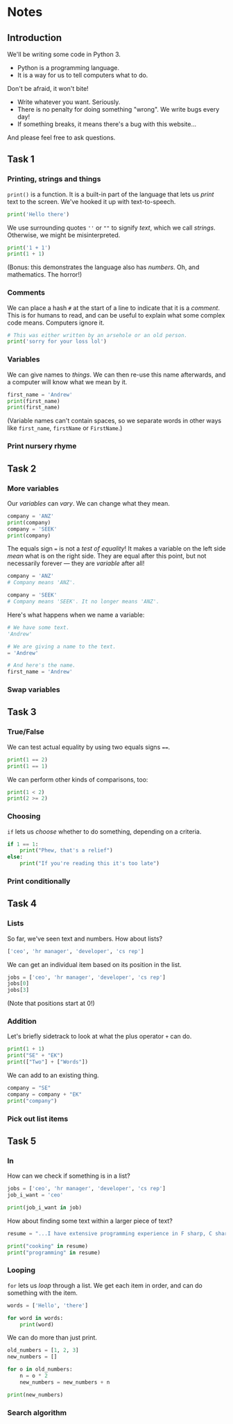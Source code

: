 # Notes

## Introduction

We'll be writing some code in Python 3.

- Python is a programming language.
- It is a way for us to tell computers what to do.

Don't be afraid, it won't bite!

- Write whatever you want. Seriously.
- There is no penalty for doing something "wrong". We write bugs every day!
- If something breaks, it means there's a bug with this website...

And please feel free to ask questions.

## Task 1

### Printing, strings and things

`print()` is a function. It is a built-in part of the language that lets us *print* text to the screen. We've hooked it up with text-to-speech.

```python
print('Hello there')
```

We use surrounding quotes `''` or `""` to signify *text*, which we call *strings*. Otherwise, we might be misinterpreted.

```python
print('1 + 1')
print(1 + 1)
```

(Bonus: this demonstrates the language also has *numbers*. Oh, and mathematics. The horror!)

### Comments

We can place a hash `#` at the start of a line to indicate that it is a *comment*. This is for humans to read, and can be useful to explain what some complex code means. Computers ignore it.

```python
# This was either written by an arsehole or an old person.
print('sorry for your loss lol')
```

### Variables

We can give names to *things*. We can then re-use this name afterwards, and a computer will know what we mean by it.

```python
first_name = 'Andrew'
print(first_name)
print(first_name)
```

(Variable names can't contain spaces, so we separate words in other ways like `first_name`, `firstName` or `FirstName`.)

### Print nursery rhyme

## Task 2

### More variables

Our *variables* can *vary*. We can change what they mean.

```python
company = 'ANZ'
print(company)
company = 'SEEK'
print(company)
```

The equals sign `=` is not a *test of equality*! It makes a variable on the left side *mean* what is on the right side. They are equal after this point, but not necessarily forever — they are *variable* after all!

```python
company = 'ANZ'
# Company means 'ANZ'.

company = 'SEEK'
# Company means 'SEEK'. It no longer means 'ANZ'.
```

Here's what happens when we name a variable:

```python
# We have some text.
'Andrew'

# We are giving a name to the text.
= 'Andrew'

# And here's the name.
first_name = 'Andrew'
```

### Swap variables

## Task 3

### True/False

We can test actual equality by using two equals signs `==`.

```python
print(1 == 2)
print(1 == 1)
```

We can perform other kinds of comparisons, too:

```python
print(1 < 2)
print(2 >= 2)
```

### Choosing

`if` lets us *choose* whether to do something, depending on a criteria.

```python
if 1 == 1:
    print("Phew, that's a relief")
else:
    print("If you're reading this it's too late")
```

### Print conditionally

## Task 4

### Lists

So far, we've seen text and numbers. How about lists?

```python
['ceo', 'hr manager', 'developer', 'cs rep']
```

We can get an individual item based on its position in the list.

```python
jobs = ['ceo', 'hr manager', 'developer', 'cs rep']
jobs[0]
jobs[3]
```

(Note that positions start at 0!)

### Addition

Let's briefly sidetrack to look at what the plus operator `+` can do.

```python
print(1 + 1)
print("SE" + "EK")
print(["Two"] + ["Words"])
```

We can add to an existing thing.

```python
company = "SE"
company = company + "EK"
print("company")
```

### Pick out list items

## Task 5

### In

How can we check if something is in a list?

```python
jobs = ['ceo', 'hr manager', 'developer', 'cs rep']
job_i_want = 'ceo'

print(job_i_want in job)
```

How about finding some text within a larger piece of text?

```python
resume = "...I have extensive programming experience in F sharp, C sharp, C major, A minor..."""

print("cooking" in resume)
print("programming" in resume)
```

### Looping

`for` lets us *loop* through a list. We get each item in order, and can do something with the item.

```python
words = ['Hello', 'there']

for word in words:
    print(word)
```

We can do more than just print.

```python
old_numbers = [1, 2, 3]
new_numbers = []

for o in old_numbers:
    n = o * 2
    new_numbers = new_numbers + n

print(new_numbers)
```

### Search algorithm
